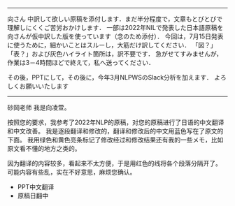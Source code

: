

---
向さん
中訳して欲しい原稿を添付します．まだ半分程度で，文章もとびとびで理解しにくくご苦労おかけします．
一部は2022年NILで発表した日本語原稿を向さんが仮中訳した版を使っています（念のため添付）．
今回は，7月15日発表に使うために，細かいことはスルーし，大筋だけ訳してください．
「図？」「表？」および灰色ハイライト箇所は，訳不要です．
急がせてすみませんが，作業は3－4時間ほどで終えて，私へ送ってください．

その後，PPTにして，その後に，今年3月NLPWSのSlack分析を加えます．
よろしくお願いいたします

---
砂岡老师
我是向凌萱。

按照您的要求，我参考了2022年NLP的原稿，对您的原稿进行了日语的中文翻译和中文改善。
我是逐段翻译和修改的，翻译和修改后的中文用蓝色写在了原文的下面。
我用绿色和黄色亮条标记了修改经过和修改结果还有我的一些メモ，比如原文看不懂的地方之类的。

因为翻译的内容较多，看起来不太方便，于是用红色的线将各个段落分隔开了。
可能内容有些乱，实在不好意思，麻烦您确认。




- PPT中文翻译
- 原稿日翻中

